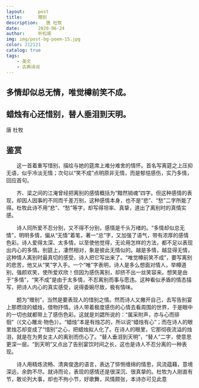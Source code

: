 ```yaml
---
layout:     post
title:      赠别
description:   唐 杜牧
date:       2020-06-24
author:     听松阁
img: img/post-bg-poem-15.jpg
color: 212121
catalog: true
tags:
    - 美文
    - 古典诗词
---
```


## 多情却似总无情，唯觉樽前笑不成。
## 蜡烛有心还惜别，替人垂泪到天明。


唐 杜牧


## 鉴赏



　　这一首着重写惜别，描绘与她的筵席上难分难舍的情怀。首名写离筵之上压抑无语，似乎冷淡无情；次句以“笑不成”点明原非无情，而是郁悒感伤，实乃多情，回应首句。



　　齐、梁之间的江淹曾经把离别的感情概括为“黯然销魂”四字。但这种感情的表现，却因人因事的不同而千差万别，这种感情本身，也不是“悲”、“愁”二字所能了得。杜牧此诗不用“悲”、“愁”等字，却写得坦率、真挚，道出了离别时的真情实感。



　　诗人同所爱不忍分别，又不得不分别，感情是千头万绪的。“多情却似总无情”，明明多情，偏从“无情”着笔，著一“总”字，又加强了语气，带有浓厚的感情色彩。诗人爱得太深、太多情，以至使他觉得，无论用怎样的方法，都不足以表现出内心的多情。别筵上，凄然相对，象是彼此无情似的。越是多情，越显得无情，这种情人离别时最真切的感受，诗人把它写出来了。“唯觉樽前笑不成”，要写离别的悲苦，他又从“笑”字入手。一个“唯”字表明，诗人是多么想面对情人，举樽道别，强颜欢笑，使所爱欢欣！但因为感伤离别，却挤不出一丝笑容来。想笑是由于“多情”，“笑不成”是由于太多情，不忍离别而事与愿违。这种看似矛盾的情态描写，把诗人内心的真实感受，说得委婉尽致，极有情味。



　　题为“赠别”，当然是要表现人的惜别之情。然而诗人又撇开自己，去写告别宴上那燃烧的蜡烛，借物抒情。诗人带着极度感伤的心情去看周围的世界，于是眼中的一切也就都带上了感伤色彩。这就是刘勰所说的：“属采附声，亦与心而徘徊”（《文心雕龙·物色》）。“蜡烛”本是有烛芯的，所以说“蜡烛有心”；而在诗人的眼里烛芯却变成了“惜别”之心，把蜡烛拟人化了。在诗人的眼里，它那彻夜流溢的烛泪，就是在为男女主人的离别而伤心了。“替人垂泪到天明”，“替人”二字，使意思更深一层。“到天明”又点出了告别宴饮时间之长，这也是诗人不忍分离的一种表现。



　　诗人用精炼流畅、清爽俊逸的语言，表达了悱恻缠绵的情思，风流蕴藉，意境深远，余韵不尽。就诗而论，表现的感情还是很深沉、很真挚的。杜牧为人刚直有节，敢论列大事，却也不拘小节，好歌舞，风情颇张，本诗亦可见此意

